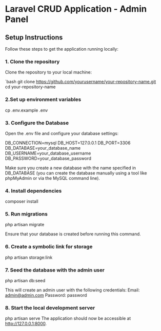 # Laravel CRUD Application - Admin Panel

## Setup Instructions

Follow these steps to get the application running locally:

### 1. Clone the repository

Clone the repository to your local machine:

`bash
git clone https://github.com/yourusername/your-repository-name.git
cd your-repository-name

### 2.Set up environment variables
cp .env.example .env

### 3. Configure the Database
Open the .env file and configure your database settings:

DB_CONNECTION=mysql
DB_HOST=127.0.0.1
DB_PORT=3306
DB_DATABASE=your_database_name
DB_USERNAME=your_database_username
DB_PASSWORD=your_database_password

Make sure you create a new database with the name specified in DB_DATABASE (you can create the database manually using a tool like phpMyAdmin or via the MySQL command line).

### 4. Install dependencies

composer install

### 5. Run migrations

php artisan migrate

Ensure that your database is created before running this command.

### 6. Create a symbolic link for storage

php artisan storage:link

### 7. Seed the database with the admin user

php artisan db:seed

This will create an admin user with the following credentials:
Email: admin@admin.com
Password: password

### 8. Start the local development server

php artisan serve
The application should now be accessible at http://127.0.0.1:8000.
